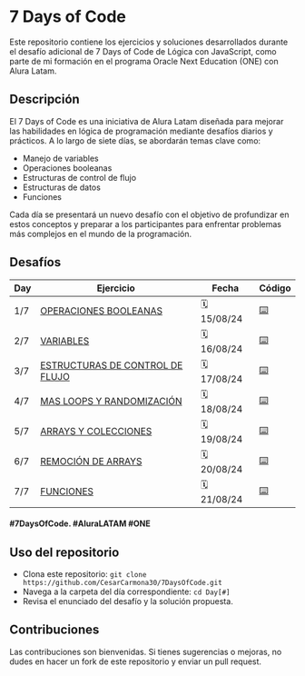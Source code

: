 # 7 Days of Code

Este repositorio contiene los ejercicios y soluciones desarrollados durante el desafío adicional de 7 Days of Code de Lógica con JavaScript, como parte de mi formación en el programa Oracle Next Education (ONE) con Alura Latam.

## Descripción

El 7 Days of Code es una iniciativa de Alura Latam diseñada para mejorar las habilidades en lógica de programación mediante desafíos diarios y prácticos. A lo largo de siete días, se abordarán temas clave como:

- Manejo de variables
- Operaciones booleanas
- Estructuras de control de flujo
- Estructuras de datos
- Funciones

Cada día se presentará un nuevo desafío con el objetivo de profundizar en estos conceptos y preparar a los participantes para enfrentar problemas más complejos en el mundo de la programación.

## Desafíos

| Day | Ejercicio                                              | Fecha       | Código                |
| --- | ------------------------------------------------------ | ----------- | --------------------- |
| 1/7 | [OPERACIONES BOOLEANAS](./Day1/ejercicio.md)           | 🗓️ 15/08/24 | [⌨️](./Day1/day_1.js) |
| 2/7 | [VARIABLES](./Day2/ejercicio.md)                       | 🗓️ 16/08/24 | [⌨️](./Day2/day_2.js) |
| 3/7 | [ESTRUCTURAS DE CONTROL DE FLUJO](./Day3/ejercicio.md) | 🗓️ 17/08/24 | [⌨️](./Day3/day_3.js) |
| 4/7 | [MAS LOOPS Y RANDOMIZACIÓN](./Day4/ejercicio.md)       | 🗓️ 18/08/24 | [⌨️](./Day4/day_4.js) |
| 5/7 | [ARRAYS Y COLECCIONES](./Day5/ejercicio.md)            | 🗓️ 19/08/24 | [⌨️](./Day5/day_5.js) |
| 6/7 | [REMOCIÓN DE ARRAYS](./Day6/ejercicio.md)              | 🗓️ 20/08/24 | [⌨️](./Day6/day_6.js) |
| 7/7 | [FUNCIONES](./Day7/ejercicio.md)                       | 🗓️ 21/08/24 | [⌨️](./Day7/day_7.js) |

#### #7DaysOfCode. #AluraLATAM #ONE

## Uso del repositorio

- Clona este repositorio: `git clone https://github.com/CesarCarmona30/7DaysOfCode.git`
- Navega a la carpeta del día correspondiente: `cd Day[#]`
- Revisa el enunciado del desafío y la solución propuesta.

## Contribuciones

Las contribuciones son bienvenidas. Si tienes sugerencias o mejoras, no dudes en hacer un fork de este repositorio y enviar un pull request.
